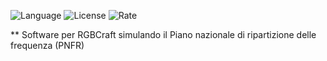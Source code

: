 ![Language](https://img.shields.io/github/issues/MrDionesalvi/pnrf)
![License](https://img.shields.io/github/license/MrDionesalvi/pnrf)
![Rate](https://img.shields.io/github/commit-activity/w/MrDionesalvi/pnrf)

** Software per RGBCraft simulando il Piano nazionale di ripartizione delle frequenza (PNFR)
